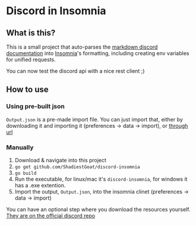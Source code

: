 # Discord in Insomnia

## What is this?

This is a small project that auto-parses the [markdown discord documentation]() into [Insomnia](https://github.com/Kong/insomnia)'s formatting, including creating env variables for unified requests.

You can now test the discord api with a nice rest client ;)

## How to use

### Using pre-built json

`Output.json` is a pre-made import file. You can just import that, either by downloading it and importing it (preferences -> data -> import), or [through url]()

### Manually

1. Download & navigate into this project
2. `go get github.com/ShadiestGoat/discord-insomnia`
3. `go build`
4. Run the executable, for linux/mac it's `discord-insomnia`, for windows it has a .exe extention.
5. Import the output, `Output.json`, into the insomnia clinet (preferences -> data -> import)

You can have an optional step where you download the resources yourself. [They are on the official discord repo](https://github.com/discord/discord-api-docs/tree/main/docs/resources)

